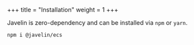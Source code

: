 +++
title = "Installation"
weight = 1
+++

Javelin is zero-dependency and can be installed via `npm` or `yarn`.

```bash
npm i @javelin/ecs
```